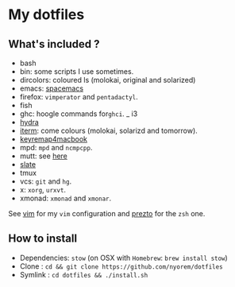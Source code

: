 # My dotfiles

## What's included ?

- bash
- bin: some scripts I use sometimes.
- dircolors: coloured ls (molokai, original and solarized)
- emacs: [spacemacs](http://github.com/syl20bnr/spacemacs)
- firefox: `vimperator` and `pentadactyl`.
- fish
- ghc: hoogle commands for`ghci`.
_ i3
- [hydra](https://github.com/sdegutis/hydra)
- [iterm](http://www.iterm2.com): come colours (molokai, solarizd and tomorrow).
- [keyremap4macbook](https://pqrs.org/macosx/keyremap4macbook/)
- mpd: `mpd` and `ncmpcpp`.
- mutt: see [here](http://stevelosh.com/blog/2012/10/the-homely-mutt/)
- [slate](https://github.com/jigish/slate)
- tmux
- vcs: `git` and `hg`.
- x: `xorg`, `urxvt`.
- xmonad: `xmonad` and `xmonar`.

See [vim](https://github.com/nyorem/dotvim) for my `vim` configuration and
[prezto](https://github.com/nyorem/prezto) for the `zsh` one.

## How to install

- Dependencies: `stow` (on OSX with `Homebrew`: `brew install stow`)
- Clone : `cd && git clone https://github.com/nyorem/dotfiles`
- Symlink : `cd dotfiles && ./install.sh`
